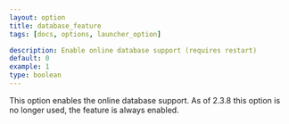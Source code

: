 ```yaml
---
layout: option
title: database_feature
tags: [docs, options, launcher_option]

description: Enable online database support (requires restart)
default: 0
example: 1
type: boolean
---
```


This option enables the online database support. As of 2.3.8 this option
is no longer used, the feature is always enabled.
